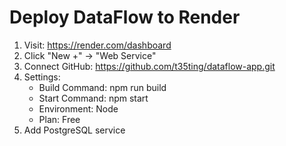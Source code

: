 # Deploy DataFlow to Render 
 
1. Visit: https://render.com/dashboard 
2. Click "New +" → "Web Service" 
3. Connect GitHub: https://github.com/t35ting/dataflow-app.git 
4. Settings: 
   - Build Command: npm run build 
   - Start Command: npm start 
   - Environment: Node 
   - Plan: Free 
5. Add PostgreSQL service 
